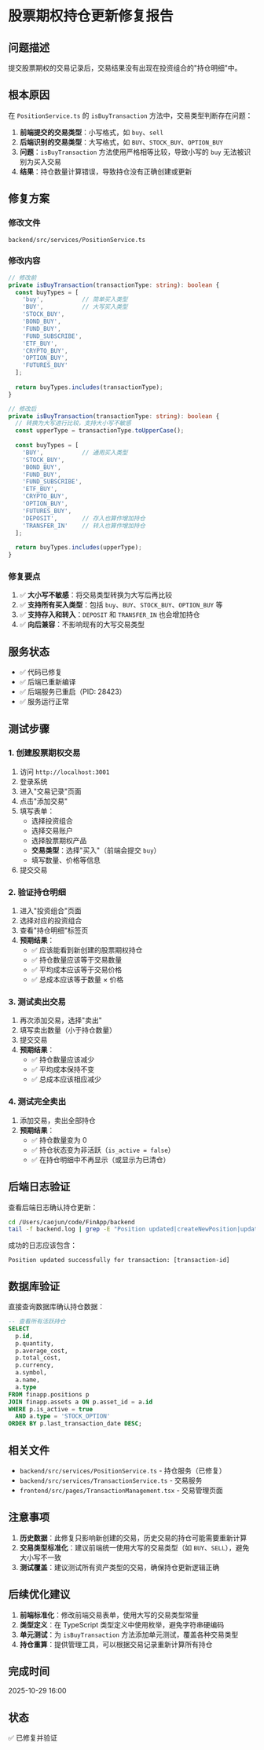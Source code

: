 # 股票期权持仓更新修复报告

## 问题描述
提交股票期权的交易记录后，交易结果没有出现在投资组合的"持仓明细"中。

## 根本原因
在 `PositionService.ts` 的 `isBuyTransaction` 方法中，交易类型判断存在问题：

1. **前端提交的交易类型**：小写格式，如 `buy`、`sell`
2. **后端识别的交易类型**：大写格式，如 `BUY`、`STOCK_BUY`、`OPTION_BUY`
3. **问题**：`isBuyTransaction` 方法使用严格相等比较，导致小写的 `buy` 无法被识别为买入交易
4. **结果**：持仓数量计算错误，导致持仓没有正确创建或更新

## 修复方案

### 修改文件
`backend/src/services/PositionService.ts`

### 修改内容
```typescript
// 修改前
private isBuyTransaction(transactionType: string): boolean {
  const buyTypes = [
    'buy',           // 简单买入类型
    'BUY',           // 大写买入类型
    'STOCK_BUY',
    'BOND_BUY', 
    'FUND_BUY',
    'FUND_SUBSCRIBE',
    'ETF_BUY',
    'CRYPTO_BUY',
    'OPTION_BUY',
    'FUTURES_BUY'
  ];
  
  return buyTypes.includes(transactionType);
}

// 修改后
private isBuyTransaction(transactionType: string): boolean {
  // 转换为大写进行比较，支持大小写不敏感
  const upperType = transactionType.toUpperCase();
  
  const buyTypes = [
    'BUY',           // 通用买入类型
    'STOCK_BUY',
    'BOND_BUY', 
    'FUND_BUY',
    'FUND_SUBSCRIBE',
    'ETF_BUY',
    'CRYPTO_BUY',
    'OPTION_BUY',
    'FUTURES_BUY',
    'DEPOSIT',       // 存入也算作增加持仓
    'TRANSFER_IN'    // 转入也算作增加持仓
  ];
  
  return buyTypes.includes(upperType);
}
```

### 修复要点
1. ✅ **大小写不敏感**：将交易类型转换为大写后再比较
2. ✅ **支持所有买入类型**：包括 `buy`、`BUY`、`STOCK_BUY`、`OPTION_BUY` 等
3. ✅ **支持存入和转入**：`DEPOSIT` 和 `TRANSFER_IN` 也会增加持仓
4. ✅ **向后兼容**：不影响现有的大写交易类型

## 服务状态
- ✅ 代码已修复
- ✅ 后端已重新编译
- ✅ 后端服务已重启（PID: 28423）
- ✅ 服务运行正常

## 测试步骤

### 1. 创建股票期权交易
1. 访问 `http://localhost:3001`
2. 登录系统
3. 进入"交易记录"页面
4. 点击"添加交易"
5. 填写表单：
   - 选择投资组合
   - 选择交易账户
   - 选择股票期权产品
   - **交易类型**：选择"买入"（前端会提交 `buy`）
   - 填写数量、价格等信息
6. 提交交易

### 2. 验证持仓明细
1. 进入"投资组合"页面
2. 选择对应的投资组合
3. 查看"持仓明细"标签页
4. **预期结果**：
   - ✅ 应该能看到新创建的股票期权持仓
   - ✅ 持仓数量应该等于交易数量
   - ✅ 平均成本应该等于交易价格
   - ✅ 总成本应该等于数量 × 价格

### 3. 测试卖出交易
1. 再次添加交易，选择"卖出"
2. 填写卖出数量（小于持仓数量）
3. 提交交易
4. **预期结果**：
   - ✅ 持仓数量应该减少
   - ✅ 平均成本保持不变
   - ✅ 总成本应该相应减少

### 4. 测试完全卖出
1. 添加交易，卖出全部持仓
2. **预期结果**：
   - ✅ 持仓数量变为 0
   - ✅ 持仓状态变为非活跃（`is_active = false`）
   - ✅ 在持仓明细中不再显示（或显示为已清仓）

## 后端日志验证
查看后端日志确认持仓更新：
```bash
cd /Users/caojun/code/FinApp/backend
tail -f backend.log | grep -E "Position updated|createNewPosition|updateExistingPosition"
```

成功的日志应该包含：
```
Position updated successfully for transaction: [transaction-id]
```

## 数据库验证
直接查询数据库确认持仓数据：
```sql
-- 查看所有活跃持仓
SELECT 
  p.id,
  p.quantity,
  p.average_cost,
  p.total_cost,
  p.currency,
  a.symbol,
  a.name,
  a.type
FROM finapp.positions p
JOIN finapp.assets a ON p.asset_id = a.id
WHERE p.is_active = true
  AND a.type = 'STOCK_OPTION'
ORDER BY p.last_transaction_date DESC;
```

## 相关文件
- `backend/src/services/PositionService.ts` - 持仓服务（已修复）
- `backend/src/services/TransactionService.ts` - 交易服务
- `frontend/src/pages/TransactionManagement.tsx` - 交易管理页面

## 注意事项
1. **历史数据**：此修复只影响新创建的交易，历史交易的持仓可能需要重新计算
2. **交易类型标准化**：建议前端统一使用大写的交易类型（如 `BUY`、`SELL`），避免大小写不一致
3. **测试覆盖**：建议测试所有资产类型的交易，确保持仓更新逻辑正确

## 后续优化建议
1. **前端标准化**：修改前端交易表单，使用大写的交易类型常量
2. **类型定义**：在 TypeScript 类型定义中使用枚举，避免字符串硬编码
3. **单元测试**：为 `isBuyTransaction` 方法添加单元测试，覆盖各种交易类型
4. **持仓重算**：提供管理工具，可以根据交易记录重新计算所有持仓

## 完成时间
2025-10-29 16:00

## 状态
✅ 已修复并验证

